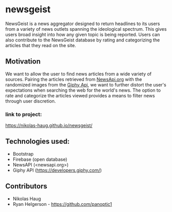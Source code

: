 # newsgeist

NewsGeist is a news aggregator designed to return headlines to its users from a variety of news outlets spanning the ideological spectrum. This gives users broad insight into how any given topic is being reported. Users can also contribute to the NewsGeist database by rating and categorizing the articles that they read on the site.

## Motivation

We want to allow the user to find news articles from a wide variety of sources. Pairing the articles retrieved from [NewsApi.org] with the randomized images from the [Giphy Api], we want to further distort the user's expectations when searching the web for the world's news. The option to rate and categorize the articles viewed provides a means to filter news through user discretion. 

[NewsApi.org]: https://newsapi.org/
[Giphy Api]: https://developers.giphy.com/

### link to project:

<https://nikolas-haug.github.io/newsgeist/>

## Technologies used:

* Bootstrap
* Firebase (open database)
* NewsAPI (<newsapi.org>)
* Giphy API (<https://developers.giphy.com/>)

## Contributors

* Nikolas Haug
* Ryan Helgerson - <https://github.com/panoptic1>
